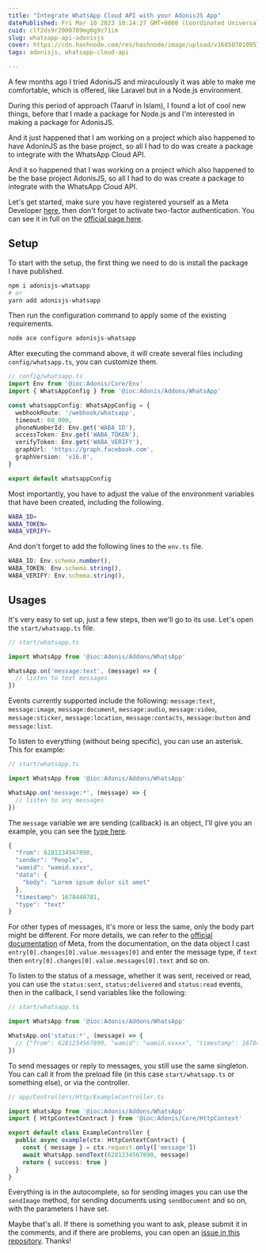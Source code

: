```yaml
---
title: "Integrate WhatsApp Cloud API with your AdonisJS App"
datePublished: Fri Mar 10 2023 10:14:27 GMT+0000 (Coordinated Universal Time)
cuid: clf2ds9r2000709mg0g9z71im
slug: whatsapp-api-adonisjs
cover: https://cdn.hashnode.com/res/hashnode/image/upload/v1685070109578/b46f6f2a-fe41-4f4b-89ec-8d107772eb55.png
tags: adonisjs, whatsapp-cloud-api

---
```


A few months ago I tried AdonisJS and miraculously it was able to make me comfortable, which is offered, like Laravel but in a Node.js environment.

During this period of approach (Taaruf in Islam), I found a lot of cool new things, before that I made a package for Node.js and I'm interested in making a package for AdonisJS.

And it just happened that I am working on a project which also happened to have AdoninJS as the base project, so all I had to do was create a package to integrate with the WhatsApp Cloud API.

And it so happened that I was working on a project which also happened to be the base project AdonisJS, so all I had to do was create a package to integrate with the WhatsApp Cloud API.

Let's get started, make sure you have registered yourself as a Meta Developer [here](https://developers.facebook.com/docs/development/register), then don't forget to activate two-factor authentication. You can see it in full on the [official page here](https://developers.facebook.com/docs/whatsapp/cloud-api/get-started).

## Setup

To start with the setup, the first thing we need to do is install the package I have published.

```bash
npm i adonisjs-whatsapp
# or
yarn add adonisjs-whatsapp
```

Then run the configuration command to apply some of the existing requirements.

```bash
node ace configure adonisjs-whatsapp
```

After executing the command above, it will create several files including `config/whatsapp.ts`, you can customize them.

```typescript
// config/whatsapp.ts
import Env from '@ioc:Adonis/Core/Env'
import { WhatsAppConfig } from '@ioc:Adonis/Addons/WhatsApp'

const whatsappConfig: WhatsAppConfig = {
  webhookRoute: '/webhook/whatsapp',
  timeout: 60_000,
  phoneNumberId: Env.get('WABA_ID'),
  accessToken: Env.get('WABA_TOKEN'),
  verifyToken: Env.get('WABA_VERIFY'),
  graphUrl: 'https://graph.facebook.com',
  graphVersion: 'v16.0',
}

export default whatsappConfig
```

Most importantly, you have to adjust the value of the environment variables that have been created, including the following.

```bash
WABA_ID=
WABA_TOKEN=
WABA_VERIFY=
```

And don't forget to add the following lines to the `env.ts` file.

```typescript
WABA_ID: Env.schema.number(),
WABA_TOKEN: Env.schema.string(),
WABA_VERIFY: Env.schema.string(),
```

## Usages

It's very easy to set up, just a few steps, then we'll go to its use. Let's open the `start/whatsapp.ts` file.

```typescript
// start/whatsapp.ts

import WhatsApp from '@ioc:Adonis/Addons/WhatsApp'

WhatsApp.on('message:text', (message) => {
  // listen to text messages
})
```

Events currently supported include the following: `message:text`, `message:image`, `message:document`, `message:audio`, `message:video`, `message:sticker`, `message:location`, `message:contacts`, `message:button` and `message:list`.

To listen to everything (without being specific), you can use an asterisk. This for example:

```typescript
// start/whatsapp.ts

import WhatsApp from '@ioc:Adonis/Addons/WhatsApp'

WhatsApp.on('message:*', (message) => {
  // listen to any messages
})
```

The `message` variable we are sending (callback) is an object, I'll give you an example, you can see the [type here](https://github.com/sooluh/adonisjs-whatsapp/blob/main/adonis-typings/whatsapp.ts#L142).

```typescript
{
  "from": 6281234567890,
  "sender": "People",
  "wamid": "wamid.xxxx",
  "data": {
    "body": "Lorem ipsum dolor sit amet"
  },
  "timestamp": 1678440781,
  "type": "text"
}
```

For other types of messages, it's more or less the same, only the body part might be different. For more details, we can refer to the [official documentation](https://developers.facebook.com/docs/whatsapp/cloud-api/webhooks/payload-examples) of Meta, from the documentation, on the data object I cast `entry[0].changes[0].value.messages[0]` and enter the message type, if `text` then `entry[0].changes[0].value.messages[0].text` and so on.

To listen to the status of a message, whether it was sent, received or read, you can use the `status:sent`, `status:delivered` and `status:read` events, then in the callback, I send variables like the following:

```typescript
// start/whatsapp.ts

import WhatsApp from '@ioc:Adonis/Addons/WhatsApp'

WhatsApp.on('status:*', (message) => {
  // {"from": 6281234567890, "wamid": "wamid.xxxxx", "timestamp": 1678440781, "status": "read"}
})
```

To send messages or reply to messages, you still use the same singleton. You can call it from the preload file (in this case `start/whatsapp.ts` or something else), or via the controller.

```typescript
// app/Controllers/Http/ExampleController.ts

import WhatsApp from '@ioc:Adonis/Addons/WhatsApp'
import { HttpContextContract } from '@ioc:Adonis/Core/HttpContext'

export default class ExampleController {
  public async example(ctx: HttpContextContract) {
    const { message } = ctx.request.only(['message'])
    await WhatsApp.sendText(6281234567890, message)
    return { success: true }
  }
}
```

Everything is in the autocomplete, so for sending images you can use the `sendImage` method, for sending documents using `sendDocument` and so on, with the parameters I have set.

Maybe that's all. If there is something you want to ask, please submit it in the comments, and if there are problems, you can open an [issue in this repository](https://github.com/sooluh/adonisjs-whatsapp/issues). Thanks!